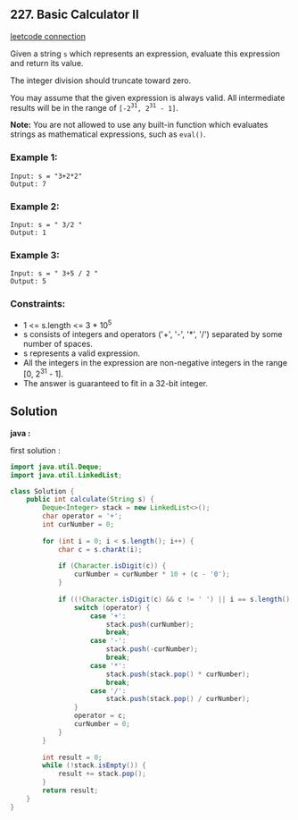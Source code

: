 ## 227. Basic Calculator II

[leetcode connection](https://leetcode.com/problems/basic-calculator-ii/)

Given a string `s` which represents an expression, evaluate this expression and return its value. 

The integer division should truncate toward zero.

You may assume that the given expression is always valid. All intermediate results will be in the range of `[-2`<sup>`31`</sup>`, 2`<sup>`31`</sup>` - 1]`.

**Note:** You are not allowed to use any built-in function which evaluates strings as mathematical expressions, such as `eval()`.

### Example 1:
```
Input: s = "3+2*2"
Output: 7
```

### Example 2:
```
Input: s = " 3/2 "
Output: 1
```

### Example 3:
```
Input: s = " 3+5 / 2 "
Output: 5
```

### Constraints:

* 1 <= s.length <= 3 * 10<sup>5</sup>
* s consists of integers and operators ('+', '-', '*', '/') separated by some number of spaces.
* s represents a valid expression.
* All the integers in the expression are non-negative integers in the range [0, 2<sup>31</sup> - 1].
* The answer is guaranteed to fit in a 32-bit integer.

## Solution

**java :**

first solution :
```java
import java.util.Deque;
import java.util.LinkedList;

class Solution {
    public int calculate(String s) {
        Deque<Integer> stack = new LinkedList<>();
        char operator = '+';
        int curNumber = 0;
        
        for (int i = 0; i < s.length(); i++) {
            char c = s.charAt(i);
            
            if (Character.isDigit(c)) {
                curNumber = curNumber * 10 + (c - '0');
            }
            
            if ((!Character.isDigit(c) && c != ' ') || i == s.length() - 1) {
                switch (operator) {
                    case '+':
                        stack.push(curNumber);
                        break;
                    case '-':
                        stack.push(-curNumber);
                        break;
                    case '*':
                        stack.push(stack.pop() * curNumber);
                        break;
                    case '/':
                        stack.push(stack.pop() / curNumber);
                }
                operator = c;
                curNumber = 0;
            }
        }
        
        int result = 0;
        while (!stack.isEmpty()) {
            result += stack.pop();
        }
        return result;
    }
}
```